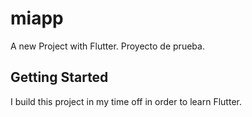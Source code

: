 # miapp

A new Project with Flutter.
Proyecto de prueba.

## Getting Started

I build this project in my time off in order to learn Flutter.
